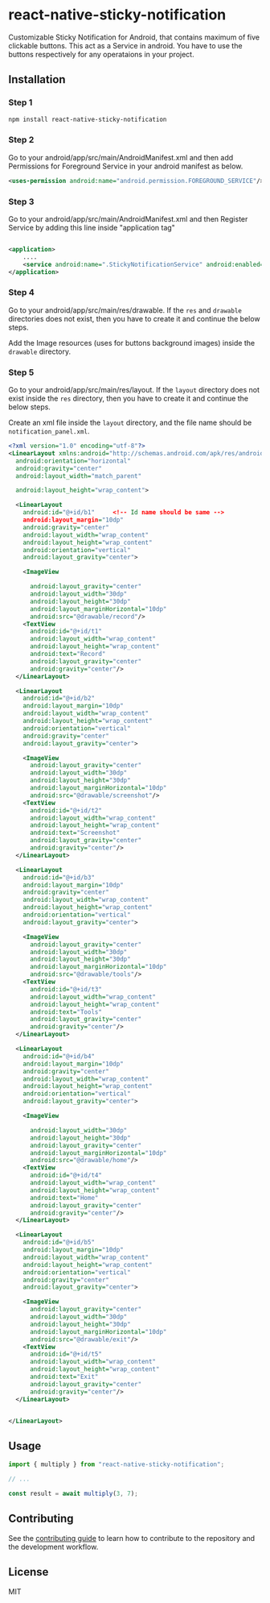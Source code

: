 # react-native-sticky-notification

Customizable Sticky Notification for Android, that contains maximum of five clickable buttons. This act as a Service in android. You have to use the buttons respectively for any operataions in your project.

## Installation

### Step 1
```sh
npm install react-native-sticky-notification
```
### Step 2
Go to your android/app/src/main/AndroidManifest.xml and then add Permissions for Foreground Service in your android manifest as below.
```xml
<uses-permission android:name="android.permission.FOREGROUND_SERVICE"/>    <!--   Add this   -->
```

### Step 3
Go to your android/app/src/main/AndroidManifest.xml and then Register Service by adding this line inside "application tag"
```xml

<application>
    ....
    <service android:name=".StickyNotificationService" android:enabled="true"/>   <!--   Add this   -->
</application>
```

### Step 4
Go to your android/app/src/main/res/drawable. If the ```res``` and ```drawable``` directories does not exist, then you have to create it and continue the below steps.

Add the Image resources (uses for buttons background images) inside the ```drawable``` directory.

### Step 5
Go to your android/app/src/main/res/layout. If the ```layout``` directory does not exist inside the ```res``` directory, then you have to create it and continue the below steps.

Create an xml file inside the ```layout``` directory, and the file name should be ```notification_panel.xml```.

```xml
<?xml version="1.0" encoding="utf-8"?>
<LinearLayout xmlns:android="http://schemas.android.com/apk/res/android"
  android:orientation="horizontal"
  android:gravity="center"
  android:layout_width="match_parent"

  android:layout_height="wrap_content">

  <LinearLayout
    android:id="@+id/b1"     <!-- Id name should be same -->   
    android:layout_margin="10dp"
    android:gravity="center"
    android:layout_width="wrap_content"
    android:layout_height="wrap_content"
    android:orientation="vertical"
    android:layout_gravity="center">

    <ImageView

      android:layout_gravity="center"
      android:layout_width="30dp"
      android:layout_height="30dp"
      android:layout_marginHorizontal="10dp"
      android:src="@drawable/record"/>
    <TextView
      android:id="@+id/t1"
      android:layout_width="wrap_content"
      android:layout_height="wrap_content"
      android:text="Record"
      android:layout_gravity="center"
      android:gravity="center"/>
  </LinearLayout>

  <LinearLayout
    android:id="@+id/b2"
    android:layout_margin="10dp"
    android:layout_width="wrap_content"
    android:layout_height="wrap_content"
    android:orientation="vertical"
    android:gravity="center"
    android:layout_gravity="center">

    <ImageView
      android:layout_gravity="center"
      android:layout_width="30dp"
      android:layout_height="30dp"
      android:layout_marginHorizontal="10dp"
      android:src="@drawable/screenshot"/>
    <TextView
      android:id="@+id/t2"
      android:layout_width="wrap_content"
      android:layout_height="wrap_content"
      android:text="Screenshot"
      android:layout_gravity="center"
      android:gravity="center"/>
  </LinearLayout>

  <LinearLayout
    android:id="@+id/b3"
    android:layout_margin="10dp"
    android:gravity="center"
    android:layout_width="wrap_content"
    android:layout_height="wrap_content"
    android:orientation="vertical"
    android:layout_gravity="center">

    <ImageView
      android:layout_gravity="center"
      android:layout_width="30dp"
      android:layout_height="30dp"
      android:layout_marginHorizontal="10dp"
      android:src="@drawable/tools"/>
    <TextView
      android:id="@+id/t3"
      android:layout_width="wrap_content"
      android:layout_height="wrap_content"
      android:text="Tools"
      android:layout_gravity="center"
      android:gravity="center"/>
  </LinearLayout>

  <LinearLayout
    android:id="@+id/b4"
    android:layout_margin="10dp"
    android:gravity="center"
    android:layout_width="wrap_content"
    android:layout_height="wrap_content"
    android:orientation="vertical"
    android:layout_gravity="center">

    <ImageView

      android:layout_width="30dp"
      android:layout_height="30dp"
      android:layout_gravity="center"
      android:layout_marginHorizontal="10dp"
      android:src="@drawable/home"/>
    <TextView
      android:id="@+id/t4"
      android:layout_width="wrap_content"
      android:layout_height="wrap_content"
      android:text="Home"
      android:layout_gravity="center"
      android:gravity="center"/>
  </LinearLayout>

  <LinearLayout
    android:id="@+id/b5"
    android:layout_margin="10dp"
    android:layout_width="wrap_content"
    android:layout_height="wrap_content"
    android:orientation="vertical"
    android:gravity="center"
    android:layout_gravity="center">

    <ImageView
      android:layout_gravity="center"
      android:layout_width="30dp"
      android:layout_height="30dp"
      android:layout_marginHorizontal="10dp"
      android:src="@drawable/exit"/>
    <TextView
      android:id="@+id/t5"
      android:layout_width="wrap_content"
      android:layout_height="wrap_content"
      android:text="Exit"
      android:layout_gravity="center"
      android:gravity="center"/>
  </LinearLayout>


</LinearLayout>

```



## Usage

```js
import { multiply } from "react-native-sticky-notification";

// ...

const result = await multiply(3, 7);
```

## Contributing

See the [contributing guide](CONTRIBUTING.md) to learn how to contribute to the repository and the development workflow.

## License

MIT
